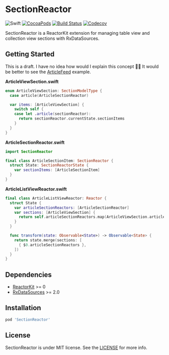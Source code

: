 # SectionReactor

![Swift](https://img.shields.io/badge/Swift-3.1-orange.svg)
[![CocoaPods](http://img.shields.io/cocoapods/v/SectionReactor.svg)](https://cocoapods.org/pods/SectionReactor)
[![Build Status](https://travis-ci.org/devxoul/SectionReactor.svg?branch=master)](https://travis-ci.org/devxoul/SectionReactor)
[![Codecov](https://img.shields.io/codecov/c/github/devxoul/SectionReactor.svg)](https://codecov.io/gh/devxoul/SectionReactor)

SectionReactor is a ReactorKit extension for managing table view and collection view sections with RxDataSources.

## Getting Started

This is a draft. I have no idea how would I explain this concept 🤦‍♂️ It would be better to see the [ArticleFeed](https://github.com/devxoul/SectionReactor/tree/master/Examples/ArticleFeed) example.

**ArticleViewSection.swift**

```swift
enum ArticleViewSection: SectionModelType {
  case article(ArticleSectionReactor)

  var items: [ArticleViewSection] {
    switch self {
    case let .article(sectionReactor):
      return sectionReactor.currentState.sectionItems
    }
  }
}
```

**ArticleSectionReactor.swift**

```swift
import SectionReactor

final class ArticleSectionItem: SectionReactor {
  struct State: SectionReactorState {
    var sectionItems: [ArticleSectionItem]
  }
}
```

**ArticleListViewReactor.swift**

```swift
final class ArticleListViewReactor: Reactor {
  struct State {
    var articleSectionReactors: [ArticleSectionReactor]
    var sections: [ArticleViewSection] {
      return self.articleSectionReactors.map(ArticleViewSection.article)
    }
  }

  func transform(state: Observable<State>) -> Observable<State> {
    return state.merge(sections: [
      { $0.articleSectionReactors },
    ])
  }
}
```

## Dependencies

* [ReactorKit](https://github.com/ReactorKit/ReactorKit) >= 0
* [RxDataSources](https://github.com/RxSwiftCommunity/RxDataSources) >= 2.0

## Installation

```ruby
pod 'SectionReactor'
```

## License

SectionReactor is under MIT license. See the [LICENSE](LICENSE) for more info.
